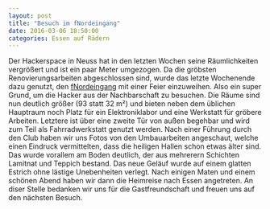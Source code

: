 ```yaml
---
layout: post
title: "Besuch im fNordeingang"
date: 2016-03-06 18:50:00
categories: Essen auf Rädern
---
```

Der Hackerspace in Neuss hat in den letzten Wochen seine Räumlichkeiten vergrößert und ist ein paar Meter umgezogen. Da die gröbsten Renovierungsarbeiten abgeschlossen sind, wurde das letzte Wochenende dazu genutzt, den [fNordeingang](https://fnordeingang.de/) mit einer Feier einzuweihen. Also ein super Grund, um die Hacker aus der Nachbarschaft zu besuchen. Die Räume sind nun deutlich größer (93 statt 32 m²) und bieten neben dem üblichen Hauptraum noch Platz für ein Elektroniklabor und eine Werkstatt für gröbere Arbeiten. Letztere ist über eine zweite Tür von außen begehbar und wird zum Teil als Fahrradwerkstatt genutzt werden. Nach einer Führung durch den Club haben wir uns Fotos von den Umbauarbeiten angeschaut, welche einen Eindruck vermittelten, dass die heiligen Hallen schon etwas älter sind. Das wurde vorallem am Boden deutlich, der aus mehrerern Schichten Lamitnat und Teppich bestand. Das neue Geläuf wurde auf einem glatten Estrich ohne lästige Unebenheiten verlegt. Nach einigen Maten und einem schönen Abend haben wir dann die Heimreise nach Essen angetreten. An diser Stelle bedanken wir uns für die Gastfreundschaft und freuen uns auf den nächsten Besuch.
